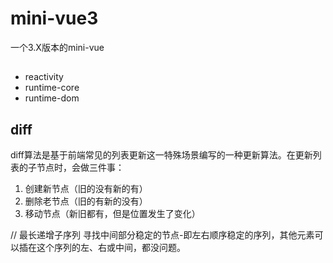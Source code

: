 # mini-vue3

一个3.X版本的mini-vue

##
 - reactivity
 - runtime-core
 - runtime-dom
## diff
diff算法是基于前端常见的列表更新这一特殊场景编写的一种更新算法。在更新列表的子节点时，会做三件事：
1. 创建新节点（旧的没有新的有）
2. 删除老节点（旧的有新的没有）
3. 移动节点（新旧都有，但是位置发生了变化）

// 最长递增子序列
寻找中间部分稳定的节点-即左右顺序稳定的序列，其他元素可以插在这个序列的左、右或中间，都没问题。
